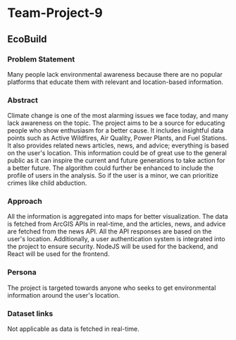 # Team-Project-9

## EcoBuild

### Problem Statement
Many people lack environmental awareness because there are no popular platforms that educate them with relevant and location-based information.

### Abstract
Climate change is one of the most alarming issues we face today, and many lack awareness on the topic. The project aims to be a source for educating people who show enthusiasm for a better cause. It includes insightful data points such as Active Wildfires, Air Quality, Power Plants, and Fuel Stations. It also provides related news articles, news, and advice; everything is based on the user's location. This information could be of great use to the general public as it can inspire the current and future generations to take action for a better future.
The algorithm could further be enhanced to include the profile of users in the analysis. So if the user is a minor, we can prioritize crimes like child abduction. 


### Approach
All the information is aggregated into maps for better visualization. The data is fetched from ArcGIS APIs in real-time, and the articles, news, and advice are fetched from the news API. All the API responses are based on the user's location. Additionally, a user authentication system is integrated into the project to ensure security. NodeJS will be used for the backend, and React will be used for the frontend.


### Persona
The project is targeted towards anyone who seeks to get environmental information around the user's location.

### Dataset links
Not applicable as data is fetched in real-time.
